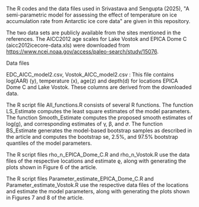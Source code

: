 The R codes and the data files used in Srivastava and Sengupta (2025), "A semi-parametric model for assessing the effect of temperature on ice accumulation rate from Antarctic ice core data" are given in this repository. 

The two data sets are publicly available from the sites mentioned in the references. 
The AICC2012 age scales for Lake Vostok and EPICA Dome C (aicc2012icecore-data.xls) were downloaded from https://www.ncei.noaa.gov/access/paleo-search/study/15076. 

Data files


EDC_AICC_model2.csv, Vostok_AICC_model2.csv : This file contains log(AAR) (y), temperature (x), age(z) and depth(d) for locations EPICA Dome C and Lake Vostok. These columns are derived from the downloaded data.



The R script file All_functions.R consists of several R functions. 
The function LS_Estimate computes the least square estimates of the model parameters. 
The function Smooth_Estimate computes the proposed smooth estimates of log(g), and corresponding estimates of γ, β, and 𝜎.
The function BS_Estimate generates the model-based bootstrap samples as described in the article and computes the bootstrap se, 2.5%, and 97.5% bootstrap quantiles of the model parameters.  

The R script files rho_n_EPICA_Dome_C.R and rho_n_Vostok.R use the data files of the respective locations and estimate ϱ, along with generating the plots shown in Figure 6 of the article.


The R script files Parameter_estimate_EPICA_Dome_C.R and Parameter_estimate_Vostok.R use the respective data files of the locations and estimate the model parameters, along with generating the plots shown in Figures 7 and 8 of the article.
